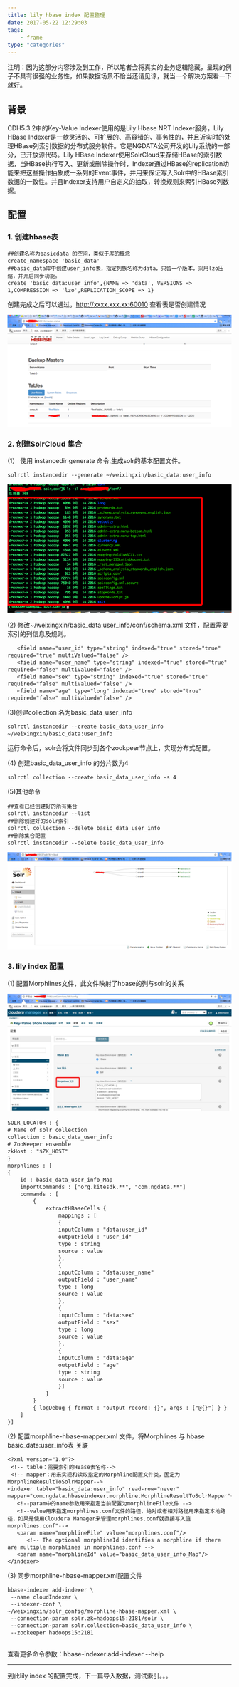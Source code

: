 ```yaml
---
title: lily hbase index 配置整理
date: 2017-05-22 12:29:03
tags:
    - frame 
type: "categories" 
---
```


注明：因为这部分内容涉及到工作，所以笔者会将真实的业务逻辑隐藏，呈现的例子不具有很强的业务性，如果数据场景不恰当还请见谅，就当一个解决方案看一下就好。

## 背景

CDH5.3.2中的Key-Value Indexer使用的是Lily Hbase NRT Indexer服务，Lily HBase Indexer是一款灵活的、可扩展的、高容错的、事务性的，并且近实时的处理HBase列索引数据的分布式服务软件。它是NGDATA公司开发的Lily系统的一部分，已开放源代码。Lily HBase Indexer使用SolrCloud来存储HBase的索引数据，当HBase执行写入、更新或删除操作时，Indexer通过HBase的replication功能来把这些操作抽象成一系列的Event事件，并用来保证写入Solr中的HBase索引数据的一致性。并且Indexer支持用户自定义的抽取，转换规则来索引HBase列数据。

## 配置

### 1. 创建hbase表

```
##创建名称为basicdata 的空间，类似于库的概念
create_namespace 'basic_data'
##basic_data库中创建user_info表，指定列族名称为data，只留一个版本，采用lzo压缩，并开启同步功能。
create 'basic_data:user_info',{NAME => 'data', VERSIONS => 1,COMPRESSION => 'lzo',REPLICATION_SCOPE => 1}
```
创建完成之后可以通过，http://xxxx.xxx.xx:60010 查看表是否创建情况

![Alt text](https://raw.githubusercontent.com/nick-weixx/nick-weixx.github.io/master/img/lily_index_1.png)

### 2. 创建SolrCloud 集合
(1） 使用 instancedir generate 命令,生成solr的基本配置文件。
```
solrctl instancedir --generate ~/weixingxin/basic_data:user_info
```

![Alt text](https://raw.githubusercontent.com/nick-weixx/nick-weixx.github.io/master/img/lily%20index.png)

(2) 修改~/weixingxin/basic_data:user_info/conf/schema.xml 文件，配置需要索引的列信息及规则。

```
   <field name="user_id" type="string" indexed="true" stored="true" required="true" multiValued="false" />
   <field name="user_name" type="string" indexed="true" stored="true" required="false" multiValued="false" />
   <field name="sex" type="string" indexed="true" stored="true" required="false" multiValued="false" />
   <field name="age" type="long" indexed="true" stored="true" required="false" multiValued="false" />

```

(3)创建collection 名为basic_data_user_info

```
solrctl instancedir --create basic_data_user_info ~/weixingxin/basic_data:user_info
```
运行命令后，solr会将文件同步到各个zookpeer节点上，实现分布式配置。

(4) 创建basic_data_user_info 的分片数为4

```
solrctl collection --create basic_data_user_info -s 4

```

(5)其他命令
```
##查看已经创建好的所有集合
solrctl instancedir --list
##删除创建好的solr索引
solrctl collection --delete basic_data_user_info
##删除集合配置
solrctl instancedir --delete basic_data_user_info

```

![Alt text](https://raw.githubusercontent.com/nick-weixx/nick-weixx.github.io/master/img/lily_index_2.png)

### 3. lily index 配置
(1) 配置Morphlines文件，此文件映射了hbase的列与solr的关系

![Alt text](https://raw.githubusercontent.com/nick-weixx/nick-weixx.github.io/master/img/lily_index_3.png)

```
SOLR_LOCATOR : {
# Name of solr collection
collection : basic_data_user_info
# ZooKeeper ensemble
zkHost : "$ZK_HOST"
}
morphlines : [
{
	id : basic_data_user_info_Map
	importCommands : ["org.kitesdk.**", "com.ngdata.**"]
	commands : [
		{
			extractHBaseCells {
				mappings : [
				{
				inputColumn : "data:user_id"
				outputField : "user_id"
				type : string
				source : value
				},
				{
				inputColumn : "data:user_name"
				outputField : "user_name"
				type : long
				source : value
				},
				{
				inputColumn : "data:sex"
				outputField : "sex"
				type : long
				source : value
				},
				{
				inputColumn : "data:age"
				outputField : "age"
				type : string
				source : value
				}]
			}
		}
		{ logDebug { format : "output record: {}", args : ["@{}"] } }
	]
}]

```

(2) 配置morphline-hbase-mapper.xml 文件，将Morphlines 与 hbase basic_data:user_info表 关联

```
<?xml version="1.0"?>
 <!-- table：需要索引的HBase表名称-->
 <!-- mapper：用来实现和读取指定的Morphline配置文件类，固定为MorphlineResultToSolrMapper-->
<indexer table="basic_data:user_info" read-row="never"  mapper="com.ngdata.hbaseindexer.morphline.MorphlineResultToSolrMapper">
   <!--param中的name参数用来指定当前配置为morphlineFile文件 -->
   <!--value用来指定morphlines.conf文件的路径，绝对或者相对路径用来指定本地路径，如果是使用Cloudera Manager来管理morphlines.conf就直接写入值morphlines.conf"-->
   <param name="morphlineFile" value="morphlines.conf"/>
      <!-- The optional morphlineId identifies a morphline if there are multiple morphlines in morphlines.conf -->
   <param name="morphlineId" value="basic_data_user_info_Map"/>
</indexer>

```

(3) 同步morphline-hbase-mapper.xml配置文件

```
hbase-indexer add-indexer \
 --name cloudIndexer \
 --indexer-conf \
~/weixingxin/solr_config/morphline-hbase-mapper.xml \
 --connection-param solr.zk=hadoops15:2181/solr \
 --connection-param solr.collection=basic_data_user_info \
 --zookeeper hadoops15:2181
 
```

查看更多命令参数：hbase-indexer add-indexer --help


-----------------------------------------------
到此lily index 的配置完成，下一篇导入数据，测试索引。。。

